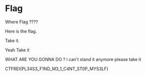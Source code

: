 # Flag
Where Flag ????


Here is the flag. 


Take it.


Yeah Take it 

WHAT ARE YOU GONNA DO ?
i can't stand it anymore
please take it



CTFREI{PL34S3_F1ND_M3_1_C4NT_ST0P_MYS3LF}
